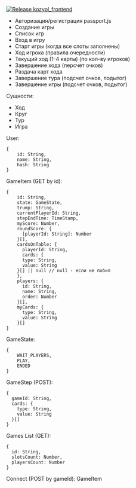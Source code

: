 [![Release kozyol_frontend](https://github.com/isaldin/kozyol-game/actions/workflows/frontend-release.yaml/badge.svg?branch=master&event=push)](https://github.com/isaldin/kozyol-game/actions/workflows/frontend-release.yaml)

- Авторизация/регистрация passport.js
- Создание игры
- Список игр
- Вход в игру
- Старт игры (когда все слоты заполнены)
- Ход игрока (правила очередности)
- Текущий ход (1-4 карты) (по кол-ву игроков)
- Завершение хода (персчет очков)
- Раздача карт хода
- Завершение тура (подсчет очков, подытог)
- Завершение игры (подсчет очков, подытог)

Сущности:
- Ход
- Круг
- Тур
- Игра

User:
```
{
	id: String,
	name: String,
	hash: String
}
```

GameItem (GET by id):
```
{
	id: String,
	state: GameState,
	trump: String,
	currentPlayerId: String,
	stepEndTime: TimeStamp,
	myScore: Number,
	roundScore: {
	  [playerId: String]: Number
	}[],
	cardsOnTable: {
	  playerId: String,
	  cards: {
      type: String,
      value: String
    }[] || null // null - если не побил
	},
	players: {
	  id: String,
	  name: String,
	  order: Number
	}[],
	myCards: {
	  type: String,
	  value: String
	}[]
}
```

GameState:
```
{
	WAIT_PLAYERS,
	PLAY,
	ENDED
}
```

GameStep (POST):
```
{
  gameId: String,
  cards: {
    type: String,
    value: String
  }[]
}
```

Games List (GET):
```
{
  id: String,
  slotsCount: Number,
  playersCount: Number
}
```

Connect (POST by gameId): GameItem

